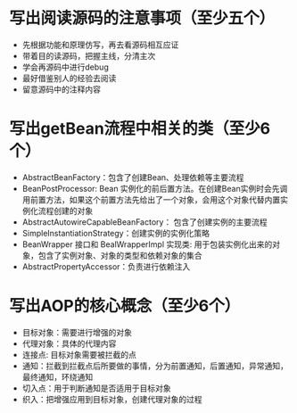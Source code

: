 # 写出阅读源码的注意事项（至少五个）  
- 先根据功能和原理仿写，再去看源码相互应证  
- 带着目的读源码，把握主线，分清主次  
- 学会再源码中进行debug    
- 最好借鉴别人的经验去阅读  
- 留意源码中的注释内容  

# 写出getBean流程中相关的类（至少6个）
- AbstractBeanFactory：包含了创建Bean、处理依赖等主要流程  
- BeanPostProcessor: Bean 实例化的前后置方法。在创建Bean实例时会先调用前置方法，如果这个前置方法先给出了一个对象，会用这个对象代替内置实例化流程创建的对象  
- AbstractAutowireCapableBeanFactory： 包含了创建实例的主要流程  
- SimpleInstantiationStrategy：创建实例的实例化策略  
- BeanWrapper 接口和 BealWrapperImpl 实现类: 用于包装实例化出来的对象，包含了实例对象、对象的类型和依赖对象的集合  
- AbstractPropertyAccessor：负责进行依赖注入  

# 写出AOP的核心概念（至少6个）
- 目标对象：需要进行增强的对象  
- 代理对象：具体的代理内容
- 连接点: 目标对象需要被拦截的点  
- 通知：拦截到拦截点后所要做的事情，分为前置通知，后置通知，异常通知，最终通知，环绕通知  
- 切入点：用于判断通知是否适用于目标对象
- 织入：把增强应用到目标对象，创建代理对象的过程  
